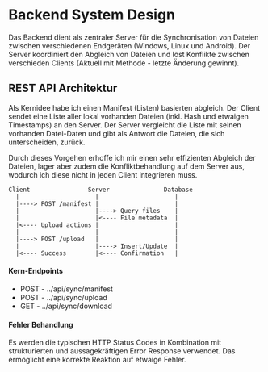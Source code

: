 # Backend System Design
Das Backend dient als zentraler Server für die Synchronisation von Dateien zwischen verschiedenen Endgeräten (Windows, Linux und Android).
Der Server koordiniert den Abgleich von Dateien und löst Konflikte zwischen verschieden Clients (Aktuell mit Methode - letzte Änderung gewinnt).

## REST API Architektur
Als Kernidee habe ich einen Manifest (Listen) basierten abgleich.
Der Client sendet eine Liste aller lokal vorhanden Dateien (inkl. Hash und etwaigen Timestamps) an den Server. Der Server vergleicht die Liste mit seinen vorhanden Datei-Daten und gibt als Antwort die Dateien, die sich unterscheiden, zurück.

Durch dieses Vorgehen erhoffe ich mir einen sehr effizienten Abgleich der Dateien, lager aber zudem die Konfliktbehandlung auf dem Server aus, wodurch ich diese nicht in jeden Client integrieren muss.

```
Client                Server               Database
  |                     |                     |
  |----> POST /manifest |                     |
  |                     |----> Query files    |
  |                     |<---- File metadata  |
  |<---- Upload actions |                     |
  |                     |                     |
  |----> POST /upload   |                     |
  |                     |----> Insert/Update  |
  |<---- Success        |<---- Confirmation   |
```

#### Kern-Endpoints
- POST - ../api/sync/manifest
- POST - ../api/sync/upload
- GET - ../api/sync/download

#### Fehler Behandlung
Es werden die typischen HTTP Status Codes in Kombination mit strukturierten und aussagekräftigen Error Response verwendet. Das ermöglicht eine korrekte Reaktion auf etwaige Fehler.

